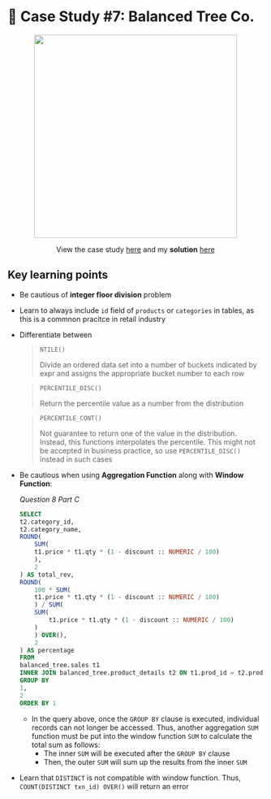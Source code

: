 # 👚 Case Study #7: Balanced Tree Co.
<p align="center">
<img width="400px"  src="https://8weeksqlchallenge.com/images/case-study-designs/7.png" />
</p>

<p align="center">
View the case study <a href="https://8weeksqlchallenge.com/case-study-7/">here</a> and my <b>solution</b> <a href="https://github.com/nguyennhatquan/8-Week-SQL-Challenge/blob/main/Case%20Study%20%237%20-%20Balanced%20Tree%20Clothing%20Co./Answers.md">here</a>
</p>

## **Key learning points**
* Be cautious of **integer floor division** problem
* Learn to always include `id` field of `products` or `categories` in tables, as this is a commnon pracitce in retail industry
* Differentiate between
    > `NTILE()`
    >
    >Divide an ordered data set into a number of buckets indicated by expr and assigns the appropriate bucket number to each row

    >`PERCENTILE_DISC()`
    >
    >Return the percentile value as a number from the distribution

    >`PERCENTILE_CONT()`
    >
    > Not guarantee to return one of the value in the distribution. Instead, this functions interpolates the percentile. This might not be accepted in business practice, so use `PERCENTILE_DISC()` instead in such cases
* Be cautious when using **Aggregation Function** along with **Window Function**:
    
    *Question 8 Part C*
    ````sql
    SELECT
    t2.category_id,
    t2.category_name,
    ROUND(
        SUM(
        t1.price * t1.qty * (1 - discount :: NUMERIC / 100)
        ),
        2
    ) AS total_rev,
    ROUND(
        100 * SUM(
        t1.price * t1.qty * (1 - discount :: NUMERIC / 100)
        ) / SUM(
        SUM(
            t1.price * t1.qty * (1 - discount :: NUMERIC / 100)
        )
        ) OVER(),
        2
    ) AS percentage
    FROM
    balanced_tree.sales t1
    INNER JOIN balanced_tree.product_details t2 ON t1.prod_id = t2.product_id
    GROUP BY
    1,
    2
    ORDER BY 1
    ````

    * In the query above, once the `GROUP BY` clause is executed, individual records can not longer be accessed. Thus, another aggregation `SUM` function must be put into the window function `SUM` to calculate the total sum as follows:
        * The inner `SUM` will be executed after the `GROUP BY` clause
        * Then, the outer `SUM` will sum up the results from the inner `SUM`
* Learn that `DISTINCT` is not compatible with window function. Thus, `COUNT(DISTINCT txn_id) OVER()` will return an error
